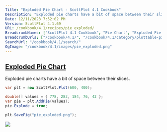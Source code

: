 ```yaml
---
Title: "Exploded Pie Chart - ScottPlot 4.1 Cookbook"
Description: "Exploded pie charts have a bit of space between their slices."
Date: 12/11/2023 7:52:02 PM
Version: ScottPlot 4.1.69
URL: /cookbook/4.1/recipes/pie_exploded/
BreadcrumbNames: ["ScottPlot 4.1 Cookbook", "Pie Chart", "Exploded Pie Chart"]
BreadcrumbUrls: ["/cookbook/4.1/", "/cookbook/4.1/category/plottable-pie", "/cookbook/4.1/recipes/pie_exploded/"]
SearchUrl: "/cookbook/4.1/search/"
OgImage: "/cookbook/4.1/images/pie_exploded.png"
---
```


<h2><a href='/cookbook/4.1/recipes/pie_exploded/'>Exploded Pie Chart</a></h2>

Exploded pie charts have a bit of space between their slices.

```cs
var plt = new ScottPlot.Plot(600, 400);

double[] values = { 778, 283, 184, 76, 43 };
var pie = plt.AddPie(values);
pie.Explode = true;

plt.SaveFig("pie_exploded.png");
```

<img src='../../images/pie_exploded.png' class='d-block mx-auto my-5' />


